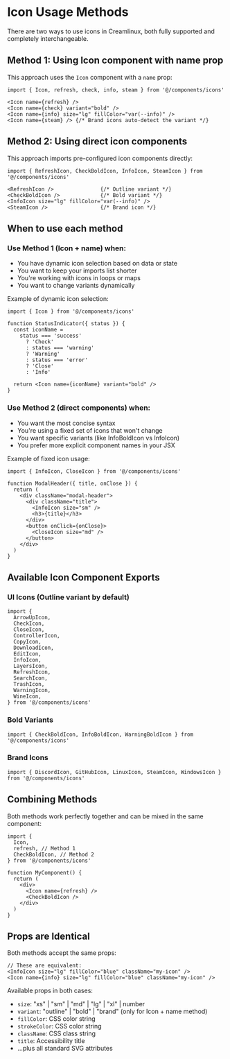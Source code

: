 # Icon Usage Methods

There are two ways to use icons in Creamlinux, both fully supported and completely interchangeable.

## Method 1: Using Icon component with name prop

This approach uses the `Icon` component with a `name` prop:

```tsx
import { Icon, refresh, check, info, steam } from '@/components/icons'

<Icon name={refresh} />
<Icon name={check} variant="bold" />
<Icon name={info} size="lg" fillColor="var(--info)" />
<Icon name={steam} /> {/* Brand icons auto-detect the variant */}
```

## Method 2: Using direct icon components

This approach imports pre-configured icon components directly:

```tsx
import { RefreshIcon, CheckBoldIcon, InfoIcon, SteamIcon } from '@/components/icons'

<RefreshIcon />               {/* Outline variant */}
<CheckBoldIcon />             {/* Bold variant */}
<InfoIcon size="lg" fillColor="var(--info)" />
<SteamIcon />                 {/* Brand icon */}
```

## When to use each method

### Use Method 1 (Icon + name) when:

- You have dynamic icon selection based on data or state
- You want to keep your imports list shorter
- You're working with icons in loops or maps
- You want to change variants dynamically

Example of dynamic icon selection:

```tsx
import { Icon } from '@/components/icons'

function StatusIndicator({ status }) {
  const iconName =
    status === 'success'
      ? 'Check'
      : status === 'warning'
      ? 'Warning'
      : status === 'error'
      ? 'Close'
      : 'Info'

  return <Icon name={iconName} variant="bold" />
}
```

### Use Method 2 (direct components) when:

- You want the most concise syntax
- You're using a fixed set of icons that won't change
- You want specific variants (like InfoBoldIcon vs InfoIcon)
- You prefer more explicit component names in your JSX

Example of fixed icon usage:

```tsx
import { InfoIcon, CloseIcon } from '@/components/icons'

function ModalHeader({ title, onClose }) {
  return (
    <div className="modal-header">
      <div className="title">
        <InfoIcon size="sm" />
        <h3>{title}</h3>
      </div>
      <button onClick={onClose}>
        <CloseIcon size="md" />
      </button>
    </div>
  )
}
```

## Available Icon Component Exports

### UI Icons (Outline variant by default)

```tsx
import {
  ArrowUpIcon,
  CheckIcon,
  CloseIcon,
  ControllerIcon,
  CopyIcon,
  DownloadIcon,
  EditIcon,
  InfoIcon,
  LayersIcon,
  RefreshIcon,
  SearchIcon,
  TrashIcon,
  WarningIcon,
  WineIcon,
} from '@/components/icons'
```

### Bold Variants

```tsx
import { CheckBoldIcon, InfoBoldIcon, WarningBoldIcon } from '@/components/icons'
```

### Brand Icons

```tsx
import { DiscordIcon, GitHubIcon, LinuxIcon, SteamIcon, WindowsIcon } from '@/components/icons'
```

## Combining Methods

Both methods work perfectly together and can be mixed in the same component:

```tsx
import {
  Icon,
  refresh, // Method 1
  CheckBoldIcon, // Method 2
} from '@/components/icons'

function MyComponent() {
  return (
    <div>
      <Icon name={refresh} />
      <CheckBoldIcon />
    </div>
  )
}
```

## Props are Identical

Both methods accept the same props:

```tsx
// These are equivalent:
<InfoIcon size="lg" fillColor="blue" className="my-icon" />
<Icon name={info} size="lg" fillColor="blue" className="my-icon" />
```

Available props in both cases:

- `size`: "xs" | "sm" | "md" | "lg" | "xl" | number
- `variant`: "outline" | "bold" | "brand" (only for Icon + name method)
- `fillColor`: CSS color string
- `strokeColor`: CSS color string
- `className`: CSS class string
- `title`: Accessibility title
- ...plus all standard SVG attributes
